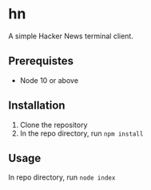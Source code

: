 # hn
A simple Hacker News terminal client.

## Prerequistes
* Node 10 or above

## Installation
1. Clone the repository
2. In the repo directory, run `npm install`

## Usage
In repo directory, run `node index`
